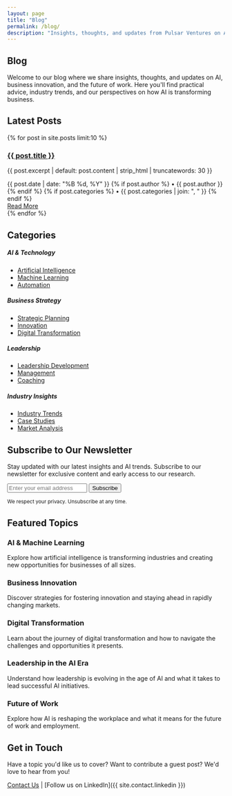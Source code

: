 ```yaml
---
layout: page
title: "Blog"
permalink: /blog/
description: "Insights, thoughts, and updates from Pulsar Ventures on AI, business, and innovation"
---
```


## Blog

Welcome to our blog where we share insights, thoughts, and updates on AI, business innovation, and the future of work. Here you'll find practical advice, industry trends, and our perspectives on how AI is transforming business.

## Latest Posts

{% for post in site.posts limit:10 %}
<div class="card mb-4 border-0 shadow-sm">
    <div class="card-body">
        <div class="row">
            <div class="col-md-8">
                <h3 class="card-title">
                    <a href="{{ post.url | relative_url }}" class="text-decoration-none">{{ post.title }}</a>
                </h3>
                <p class="card-text text-muted">{{ post.excerpt | default: post.content | strip_html | truncatewords: 30 }}</p>
                <div class="meta text-muted small">
                    <time datetime="{{ post.date | date_to_xmlschema }}">
                        {{ post.date | date: "%B %d, %Y" }}
                    </time>
                    {% if post.author %}
                    <span class="mx-2">•</span>
                    <span>{{ post.author }}</span>
                    {% endif %}
                    {% if post.categories %}
                    <span class="mx-2">•</span>
                    <span>{{ post.categories | join: ", " }}</span>
                    {% endif %}
                </div>
            </div>
            <div class="col-md-4 text-md-end">
                <a href="{{ post.url | relative_url }}" class="btn btn-outline-primary">Read More</a>
            </div>
        </div>
    </div>
</div>
{% endfor %}

## Categories

<div class="row mb-5">
    <div class="col-md-3">
        <h5>AI & Technology</h5>
        <ul class="list-unstyled">
            <li><a href="/blog/category/ai" class="text-decoration-none">Artificial Intelligence</a></li>
            <li><a href="/blog/category/machine-learning" class="text-decoration-none">Machine Learning</a></li>
            <li><a href="/blog/category/automation" class="text-decoration-none">Automation</a></li>
        </ul>
    </div>
    <div class="col-md-3">
        <h5>Business Strategy</h5>
        <ul class="list-unstyled">
            <li><a href="/blog/category/strategy" class="text-decoration-none">Strategic Planning</a></li>
            <li><a href="/blog/category/innovation" class="text-decoration-none">Innovation</a></li>
            <li><a href="/blog/category/digital-transformation" class="text-decoration-none">Digital Transformation</a></li>
        </ul>
    </div>
    <div class="col-md-3">
        <h5>Leadership</h5>
        <ul class="list-unstyled">
            <li><a href="/blog/category/leadership" class="text-decoration-none">Leadership Development</a></li>
            <li><a href="/blog/category/management" class="text-decoration-none">Management</a></li>
            <li><a href="/blog/category/coaching" class="text-decoration-none">Coaching</a></li>
        </ul>
    </div>
    <div class="col-md-3">
        <h5>Industry Insights</h5>
        <ul class="list-unstyled">
            <li><a href="/blog/category/trends" class="text-decoration-none">Industry Trends</a></li>
            <li><a href="/blog/category/case-studies" class="text-decoration-none">Case Studies</a></li>
            <li><a href="/blog/category/analysis" class="text-decoration-none">Market Analysis</a></li>
        </ul>
    </div>
</div>

## Subscribe to Our Newsletter

Stay updated with our latest insights and AI trends. Subscribe to our newsletter for exclusive content and early access to our research.

<div class="row">
    <div class="col-lg-6 mx-auto">
        <form class="d-flex gap-2">
            <input type="email" class="form-control" placeholder="Enter your email address" required>
            <button type="submit" class="btn btn-primary">Subscribe</button>
        </form>
        <small class="text-muted">We respect your privacy. Unsubscribe at any time.</small>
    </div>
</div>

## Featured Topics

### AI & Machine Learning
Explore how artificial intelligence is transforming industries and creating new opportunities for businesses of all sizes.

### Business Innovation
Discover strategies for fostering innovation and staying ahead in rapidly changing markets.

### Digital Transformation
Learn about the journey of digital transformation and how to navigate the challenges and opportunities it presents.

### Leadership in the AI Era
Understand how leadership is evolving in the age of AI and what it takes to lead successful AI initiatives.

### Future of Work
Explore how AI is reshaping the workplace and what it means for the future of work and employment.

## Get in Touch

Have a topic you'd like us to cover? Want to contribute a guest post? We'd love to hear from you!

[Contact Us](/contact) | [Follow us on LinkedIn]({{ site.contact.linkedin }})
